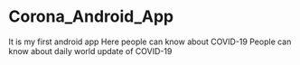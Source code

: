 # Corona_Android_App
It is my first android app
Here people can know about COVID-19
People can know about daily world update of COVID-19

